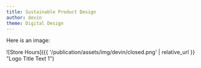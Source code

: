 ```yaml
---
title: Sustainable Product Design
author: devin
theme: Digital Design
---
```

Here is an image:

![Store Hours]({{ '/publication/assets/img/devin/closed.png' | relative_url }} "Logo Title Text 1")
